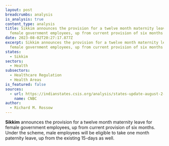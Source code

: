 ```yaml
---
layout: post
breadcrumbs: analysis
is_analysis: true
content_type: analysis
title: Sikkim announces the provision for a twelve month maternity leave for
  female government employees, up from current provision of six months
date: 2023-08-02T20:27:17.877Z
excerpt: Sikkim announces the provision for a twelve month maternity leave for
  female government employees, up from current provision of six months
states:
  - Sikkim
sectors:
  - Health
subsectors:
  - Healthcare Regulation
  - Health Areas
is_featured: false
sources:
  - url: https://indianstates.csis.org/analysis/states-update-august-2-2023/#:~:text=Source%3A-,CNBC,-Climate%20Change
    name: CNBC
author:
  - Richard M. Rossow
---
```

**Sikkim** announces the provision for a twelve month maternity leave for female government employees, up from current provision of six months. Under the scheme, male employees will be eligible to take one month paternity leave, up from the existing 15-days as well.
